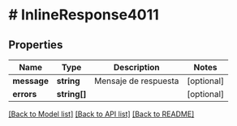 # # InlineResponse4011

## Properties

Name | Type | Description | Notes
------------ | ------------- | ------------- | -------------
**message** | **string** | Mensaje de respuesta | [optional] 
**errors** | **string[]** |  | [optional] 

[[Back to Model list]](../../README.md#documentation-for-models) [[Back to API list]](../../README.md#documentation-for-api-endpoints) [[Back to README]](../../README.md)


